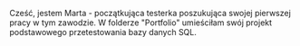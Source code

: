 Cześć, jestem Marta - początkująca testerka poszukująca swojej pierwszej pracy w tym zawodzie.
W folderze "Portfolio" umieściłam swój projekt podstawowego przetestowania bazy danych SQL.
